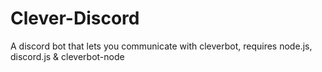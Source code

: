 # Clever-Discord
A discord bot that lets you communicate with cleverbot,
requires node.js, discord.js & cleverbot-node
